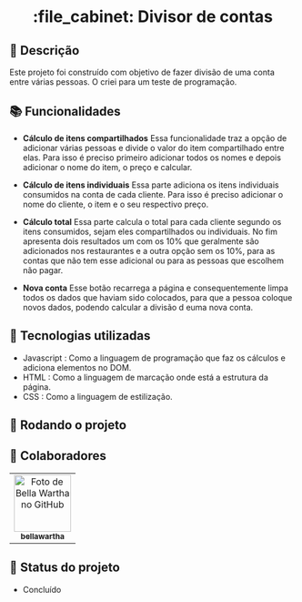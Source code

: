 <h1 align="center">:file_cabinet: Divisor de contas</h1>

## :memo: Descrição
Este projeto foi construído com objetivo de fazer divisão de uma conta entre várias pessoas.  O criei para um teste de programação.

## :books: Funcionalidades

* <strong>Cálculo de itens compartilhados</strong>
Essa funcionalidade traz a opção de adicionar várias pessoas e divide o valor do item compartilhado entre elas. Para isso é preciso primeiro adicionar todos os nomes e depois adicionar o nome do item, o  preço e calcular.

* <strong>Cálculo de itens individuais</strong>
Essa parte adiciona os itens individuais consumidos na conta de cada cliente. Para isso é preciso adicionar o nome do cliente, o item e o seu respectivo preço.

* <strong>Cálculo total</strong>
Essa parte calcula o total para cada cliente segundo os itens consumidos, sejam eles compartilhados ou individuais. No fim apresenta dois resultados um com os 10% que geralmente são adicionados nos restaurantes e a outra opção sem os 10%, para as contas que não tem esse adicional ou para as pessoas que escolhem não pagar.

* <strong>Nova conta</strong>
Esse botão recarrega a página e consequentemente limpa todos os dados que haviam sido colocados, para que a pessoa coloque novos dados, podendo calcular a divisão d euma nova conta.

## :wrench: Tecnologias utilizadas
* Javascript : Como a linguagem de programação que faz os cálculos e adiciona elementos no DOM.
* HTML : Como a linguagem de marcação onde está a estrutura da página.
* CSS : Como a linguagem de estilização.

## :rocket: Rodando o projeto



## :handshake: Colaboradores
<table>
  <tr>
    <td align="center">
      <a href="https://github.com/bellawartha">
        <img src="https://avatars.githubusercontent.com/u/91399248?v=4" width="100px;" alt="Foto de Bella Wartha no GitHub"/><br>
        <sub>
          <b>bellawartha</b>
        </sub>
      </a>
    </td>
  </tr>
</table>

## :dart: Status do projeto
* Concluído